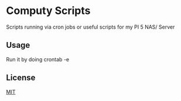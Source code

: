 # Computy Scripts

Scripts running via cron jobs or useful scripts for my PI 5 NAS/ Server

## Usage

Run it by doing crontab -e

## License

[MIT](LICENSE)